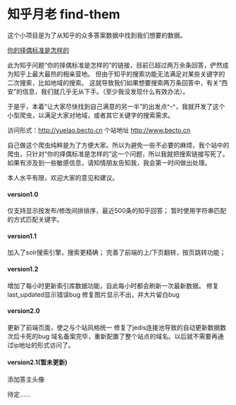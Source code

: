 # 知乎月老 find-them

这个小项目是为了从知乎的众多答案数据中找到我们想要的数据。

[你的择偶标准是怎样的](https://www.zhihu.com/question/275359100)

此为知乎问题“你的择偶标准是怎样的”的链接，目前已超过两万余条回答，俨然成为知乎上最大最热的相亲营地。
但由于知乎的搜索功能无法满足对某些关键字的二次搜索，比如地域的搜索。
这就导致我们如果想要搜索两万条回答中，有关“西安”的信息，我们就几乎无从下手。（至少我没发现什么有效办法）。

于是乎，本着“让大家尽快找到自己满意的另一半”的出发点^-^，我就开发了这个小型爬虫，以满足大家对地域，或者其它关键字的搜索需求。


访问形式：http://yuelao.becto.cn
个站地址 http://www.becto.cn 

自己做这个爬虫纯粹是为了方便大家。所以为避免一些不必要的麻烦，我个站中的爬虫，只针对“你的择偶标准是怎样的”这一个问题，所以我就把搜索链接写死了。
如果有涉及到一些敏感信息，请知情朋友告知我，我会第一时间做出处理。


本人水平有限，欢迎大家的意见和建议。



#### version1.0
仅支持显示按发布/修改间排排序，最近500条的知乎回答；
暂时使用字符串匹配的方式匹配关键字。

#### version1.1
加入了solr搜索引擎，搜索更精确；
完善了前端的上/下页翻转，按页跳转功能；

#### version1.2
增加了每小时更新索引库数据功能，自此每小时都会刷新一次最新数据。
修复last_updated显示错误bug
修复图片显示不出，并大片留白bug

#### version2.0
更新了前端页面，使之与个站风格统一
修复了jedis连接池导致的自动更新数据数次后卡死的bug
域名备案完毕，重新配置了整个站点的域名。以后就不需要再通过ip地址的形式访问了。

#### version2.1(暂未更新)
添加答主头像

待定……
